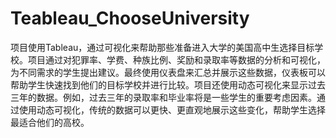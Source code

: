 # Teableau_ChooseUniversity
项目使用Tableau，通过可视化来帮助那些准备进入大学的美国高中生选择目标学校。项目通过对犯罪率、学费、种族比例、奖励和录取率等数据的分析和可视化，为不同需求的学生提出建议。最终使用仪表盘来汇总并展示这些数据，仪表板可以帮助学生快速找到他们的目标学校并进行比较。项目还使用动态可视化来显示过去三年的数据。例如，过去三年的录取率和毕业率将是一些学生的重要考虑因素。通过使用动态可视化，传统的数据可以更快、更直观地展示这些变化，帮助学生选择最适合他们的高校。
